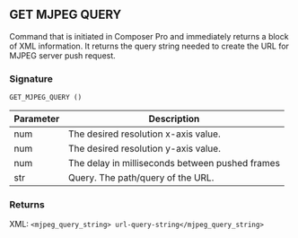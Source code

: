 ## GET MJPEG QUERY

Command that is initiated in Composer Pro and immediately returns a block of XML information. It returns the query string needed to create the URL for MJPEG server push request.


### Signature

`GET_MJPEG_QUERY ()`


| Parameter | Description |
| --- | --- |
| num | The desired resolution x-axis value. |
| num | The desired resolution y-axis value. |
| num|  The delay in milliseconds between pushed frames |
| str | Query. The path/query of the URL. |


### Returns

XML: `<mjpeg_query_string> url-query-string</mjpeg_query_string>`